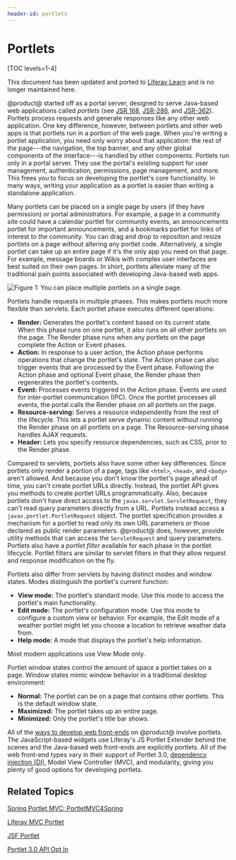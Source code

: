 ```yaml
---
header-id: portlets
---
```


# Portlets

[TOC levels=1-4]

<aside class="alert alert-info">
  <span class="wysiwyg-color-blue120"> This document has been updated and ported to <a href="https://learn.liferay.com/dxp/7.x/en/developing-applications/developing-a-java-web-application/portlets.html">Liferay Learn</a> and is no longer maintained here.</span>
</aside>

@product@ started off as a portal server, designed to serve Java-based web
applications called *portlets* (see [JSR 168](https://jcp.org/en/jsr/detail?id=168),
[JSR-286](https://jcp.org/en/jsr/detail?id=286), and
[JSR-362](https://jcp.org/en/jsr/detail?id=362)).
Portlets process requests and generate
responses like any other web application. One key difference, however, between
portlets and other web apps is that portlets run in a portion of the web page.
When you're writing a portlet application, you need only worry about that
application: the rest of the page---the navigation, the top banner, and any
other global components of the interface---is handled by other components.
Portlets run only in a portal server. They use the portal's existing support for
user management, authentication, permissions, page management, and more. This
frees you to focus on developing the portlet's core functionality. In many ways,
writing your application as a portlet is easier than writing a standalone
application.

Many portlets can be placed on a single page by users (if they have permission)
or portal administrators. For example, a page in a community site could have
a calendar portlet for community events, an announcements portlet for important
announcements, and a bookmarks portlet for links of interest to the community.
You can drag and drop to reposition and resize portlets on a page without
altering any portlet code. Alternatively, a single portlet can take up an entire
page if it's the only app you need on that page. For example, message boards
or Wikis with complex user interfaces are best suited on their own pages. In
short, portlets alleviate many of the traditional pain points associated with
developing Java-based web apps.

![Figure 1: You can place multiple portlets on a single page.](../../images/portlet-applications.png)

Portlets handle requests in multiple phases. This makes portlets much more
flexible than servlets. Each portlet phase executes different operations:

-   **Render:** Generates the portlet's content based on its current state. When
    this phase runs on one portlet, it also runs on all other portlets on the
    page. The Render phase runs when any portlets on the page complete the
    Action or Event phases.
-   **Action:** In response to a user action, the Action phase performs
    operations that change the portlet's state. The Action phase can also
    trigger events that are processed by the Event phase. Following the Action
    phase and optional Event phase, the Render phase then regenerates the
    portlet's contents.
-   **Event:** Processes events triggered in the Action phase. Events are used
    for inter-portlet communication (IPC). Once the portlet processes all
    events, the portal calls the Render phase on all portlets on the page.
-   **Resource-serving:** Serves a resource independently from the rest of the
    lifecycle. This lets a portlet serve dynamic content without running the
    Render phase on all portlets on a page. The Resource-serving phase handles
    AJAX requests.
-   **Header:** Lets you specify resource dependencies, such as CSS, prior to
    the Render phase.

Compared to servlets, portlets also have some other key differences. Since
portlets only render a portion of a page, tags like `<html>`, `<head>`, and
`<body>` aren't allowed. And because you don't know the portlet's page ahead of
time, you can't create portlet URLs directly. Instead, the portlet API gives you
methods to create portlet URLs programmatically. Also, because portlets don't
have direct access to the `javax.servlet.ServletRequest`, they can't read query
parameters directly from a URL. Portlets instead access a
`javax.portlet.PortletRequest` object. The portlet specification provides a
mechanism for a portlet to read only its own URL parameters or those declared as
public render parameters. @product@ does, however, provide utility methods that
can access the `ServletRequest` and query parameters. Portlets also have a
*portlet filter* available for each phase in the portlet lifecycle. Portlet
filters are similar to servlet filters in that they allow request and response
modification on the fly.

Portlets also differ from servlets by having distinct modes and window states.
Modes distinguish the portlet's current function:

-   **View mode:** The portlet's standard mode. Use this mode to access the
    portlet's main functionality.
-   **Edit mode:** The portlet's configuration mode. Use this mode to configure
    a custom view or behavior. For example, the Edit mode of a weather portlet
    might let you choose a location to retrieve weather data from.
-   **Help mode:** A mode that displays the portlet's help information.

Most modern applications use View Mode only.

Portlet window states control the amount of space a portlet takes on a page.
Window states mimic window behavior in a traditional desktop environment:

-   **Normal:** The portlet can be on a page that contains other portlets. This
    is the default window state.
-   **Maximized:** The portlet takes up an entire page.
-   **Minimized:** Only the portlet's title bar shows.

All of the
[ways to develop web front-ends](/docs/7-2/appdev/-/knowledge_base/a/web-front-ends)
on @product@ involve portlets. The JavaScript-based widgets use Liferay's JS
Portlet Extender behind the scenes and the Java-based web front-ends are
explicitly portlets. All of the web front-end types vary in their support of
Portlet 3.0,
[dependency injection (DI)](/docs/7-2/frameworks/-/knowledge_base/f/dependency-injection),
Model View Controller (MVC), and modularity, giving you plenty of good options
for developing portlets.

## Related Topics

<!--[Bean Portlet](/docs/7-2/appdev/-/knowledge_base/a/bean-portlet) TODO uncomment when Bean Portlet is available. jhinkey -->

[Spring Portlet MVC: PortletMVC4Spring](/docs/7-2/appdev/-/knowledge_base/a/portletmvc4spring)

[Liferay MVC Portlet](/docs/7-2/appdev/-/knowledge_base/a/liferay-mvc-portlet)

[JSF Portlet](/docs/7-2/appdev/-/knowledge_base/a/jsf-portlet)

[Portlet 3.0 API Opt In](/docs/7-2/reference/-/knowledge_base/r/portlet-3-0-api-opt-in)
